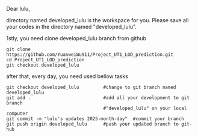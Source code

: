 Dear lulu,

directory named developed_lulu is the workspace for you.
Please save all your codes in the directory named "developed_lulu".

1stly, you need clone developed_lulu branch from github

```git
git clone https://github.com/YuanweiWu911/Project_UT1_LOD_prediction.git
cd Project_UT1_LOD_prediction
git checkout developed_lulu
```

after that, every day, you need used bellow tasks
```
git checkout developed_lulu         #change to git branch named developed_lulu
git add .                           #add all your development to git branch 
                                    #"developed_lulu" on your local computer
git commit -m "lulu's updates 2025-month-day"  #commit your branch 
git push origin developed_lulu      #push your updated branch to git-hub
```
